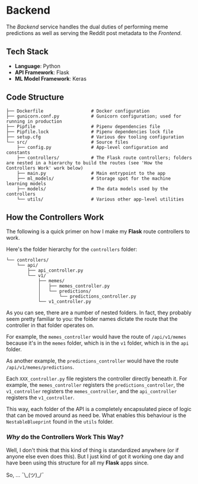 # Backend

The _Backend_ service handles the dual duties of performing meme predictions as well as serving the Reddit post metadata to the _Frontend_.

## Tech Stack

- **Language**: Python
- **API Framework**: Flask
- **ML Model Framework**: Keras

## Code Structure

```
├── Dockerfile                  # Docker configuration
├── gunicorn.conf.py            # Gunicorn configuration; used for running in production
├── Pipfile                     # Pipenv dependencies file
├── Pipfile.lock                # Pipenv dependencies lock file
├── setup.cfg                   # Various dev tooling configuration
└── src/                        # Source files
    ├── config.py               # App-level configuration and constants
    ├── controllers/            # The Flask route controllers; folders are nested in a hierarchy to build the routes (see 'How the Controllers Work' work below)
    ├── main.py                 # Main entrypoint to the app
    ├── ml_models/              # Storage spot for the machine learning models
    ├── models/                 # The data models used by the controllers
    └── utils/                  # Various other app-level utilities
```

## How the Controllers Work

The following is a quick primer on how I make my **Flask** route controllers to work. 

Here's the folder hierarchy for the `controllers` folder:

```
└── controllers/
	└── api/
	    ├── api_controller.py
	    └── v1/
	        ├── memes/
	        │   ├── memes_controller.py
	        │   └── predictions/
	        │       └── predictions_controller.py
	        └── v1_controller.py
```

As you can see, there are a number of nested folders. In fact, they probably seem pretty familiar to you: the folder names dictate the route that the controller in that folder operates on.

For example, the `memes_controller` would have the route of `/api/v1/memes` because it's in the `memes` folder, which is in the `v1` folder, which is in the `api` folder.

As another example, the `predictions_controller` would have the route `/api/v1/memes/predictions`.

Each `XXX_controller.py` file registers the controller directly beneath it. For example, the `memes_controller` registers the `predictions_controller`, the `v1_controller` registers the `memes_controller`, and the `api_controller` registers the `v1_controller`.

This way, each folder of the API is a completely encapsulated piece of logic that can be moved around as need be. What enables this behaviour is the `NestableBlueprint` found in the `utils` folder.

### _Why_ do the Controllers Work This Way?

Well, I don't think that this kind of thing is standardized anywhere (or if anyone else even does this). But I just kind of got it working one day and have been using this structure for all my **Flask** apps since. 

So, ... ¯\\\_(ツ)\_/¯

